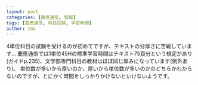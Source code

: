 ```yaml
---
layout: post
categories: [慶應通信, 情報]
tags: [慶應通信, 科目試験, 学習時間]
author: tmo
---
```

4単位科目の試験を受けるのが初めてですが、テキストの分厚さに苦戦しています…
慶應通信では1単位45Hの標準学習時間はテキスト75頁分という規定があり(ガイドp.235)、文学部専門科目の教材はほぼ同じ厚みになっています(例外あり)。
単位数が多いから厚いのか、厚いから単位数が多いのかのどちらかわからないのですが、とにかく時間をしっかりかけないといけないようです。